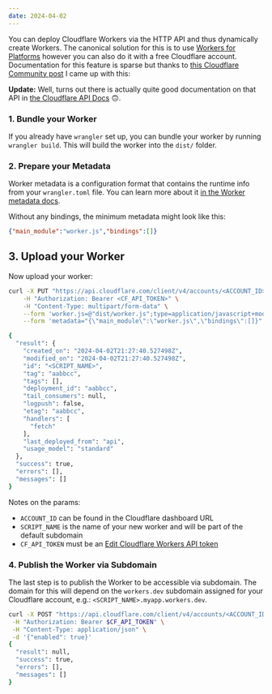 ```yaml
---
date: 2024-04-02
---
```

You can deploy Cloudflare Workers via the HTTP API and thus dynamically create Workers. The canonical solution for this is to use [Workers for Platforms](https://developers.cloudflare.com/cloudflare-for-platforms/workers-for-platforms/) however you can also do it with a free Cloudflare account. Documentation for this feature is sparse but thanks to [this Cloudflare Community post](https://community.cloudflare.com/t/deploy-a-worker-via-http-api/108439/4) I came up with this:

**Update:** Well, turns out there is actually quite good documentation on that API in [the Cloudflare API Docs](https://developers.cloudflare.com/api/operations/worker-script-upload-worker-module) 🙃.
### 1. Bundle your Worker

If you already have `wrangler` set up, you can bundle your worker by running `wrangler build`. This will build the worker into the `dist/` folder.

### 2. Prepare your Metadata

Worker metadata is a configuration format that contains the runtime info from your `wrangler.toml` file. You can learn more about it [in the Worker metadata docs](https://developers.cloudflare.com/cloudflare-for-platforms/workers-for-platforms/reference/metadata/).

Without any bindings, the minimum metadata might look like this:

```json
{"main_module":"worker.js","bindings":[]}
```

## 3. Upload your Worker

Now upload your worker:

```bash
curl -X PUT "https://api.cloudflare.com/client/v4/accounts/<ACCOUNT_ID>/workers/scripts/<SCRIPT_NAME>" \
    -H "Authorization: Bearer <CF_API_TOKEN>" \
    -H "Content-Type: multipart/form-data" \
    --form 'worker.js=@"dist/worker.js";type=application/javascript+module' \
    --form 'metadata="{\"main_module\":\"worker.js\",\"bindings\":[]}"'

{
  "result": {
    "created_on": "2024-04-02T21:27:40.527498Z",
    "modified_on": "2024-04-02T21:27:40.527498Z",
    "id": "<SCRIPT_NAME>",
    "tag": "aabbcc",
    "tags": [],
    "deployment_id": "aabbcc",
    "tail_consumers": null,
    "logpush": false,
    "etag": "aabbcc",
    "handlers": [
      "fetch"
    ],
    "last_deployed_from": "api",
    "usage_model": "standard"
  },
  "success": true,
  "errors": [],
  "messages": []
}
```


Notes on the params:
- `ACCOUNT_ID` can be found in the Cloudflare dashboard URL
- `SCRIPT_NAME` is the name of your new worker and will be part of the default subdomain
- `CF_API_TOKEN` must be an [Edit Cloudflare Workers API token](https://dash.cloudflare.com/profile/api-tokens) 

### 4. Publish the Worker via Subdomain

The last step is to publish the Worker to be accessible via subdomain. The domain for this will depend on the `workers.dev` subdomain assigned for your Cloudflare account, e.g.: `<SCRIPT_NAME>.myapp.workers.dev`.

```bash
curl -X POST "https://api.cloudflare.com/client/v4/accounts/<ACCOUNT_ID>/workers/services/<SCRIPT_NAME>/environments/production/subdomain" \
 -H "Authorization: Bearer $CF_API_TOKEN" \
 -H "Content-Type: application/json" \
 -d '{"enabled": true}'
{
  "result": null,
  "success": true,
  "errors": [],
  "messages": []
}
```

